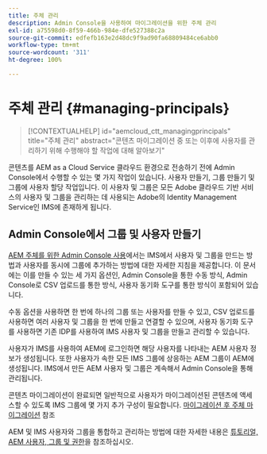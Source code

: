 ```yaml
---
title: 주체 관리
description: Admin Console을 사용하여 마이그레이션을 위한 주체 관리
exl-id: a75598d0-8f59-466b-984e-dfe527388c2a
source-git-commit: edfefb163e2d48dc9f9ad90fa68809484ce6abb0
workflow-type: tm+mt
source-wordcount: '311'
ht-degree: 100%

---
```


# 주체 관리 {#managing-principals}

>[!CONTEXTUALHELP]
>id="aemcloud_ctt_managingprincipals"
>title="주체 관리"
>abstract="콘텐츠 마이그레이션 중 또는 이후에 사용자를 관리하기 위해 수행해야 할 작업에 대해 알아보기"

콘텐츠를 AEM as a Cloud Service 클라우드 환경으로 전송하기 전에 Admin Console에서 수행할 수 있는 몇 가지 작업이 있습니다.  사용자 만들기, 그룹 만들기 및 그룹에 사용자 할당 작업입니다. 이 사용자 및 그룹은 모든 Adobe 클라우드 기반 서비스의 사용자 및 그룹을 관리하는 데 사용되는 Adobe의 Identity Management Service인 IMS에 존재하게 됩니다.

## Admin Console에서 그룹 및 사용자 만들기

[AEM 주체를 위한 Admin Console 사용](https://experienceleague.adobe.com/ko/docs/experience-manager-cloud-service/content/security/ims-support#how-to-set-up)에서는 IMS에서 사용자 및 그룹을 만드는 방법과 사용자를 동시에 그룹에 추가하는 방법에 대한 자세한 지침을 제공합니다.  이 문서에는 이를 만들 수 있는 세 가지 옵션인, Admin Console을 통한 수동 방식, Admin Console로 CSV 업로드를 통한 방식, 사용자 동기화 도구를 통한 방식이 포함되어 있습니다.

수동 옵션을 사용하면 한 번에 하나의 그룹 또는 사용자를 만들 수 있고, CSV 업로드를 사용하면 여러 사용자 및 그룹을 한 번에 만들고 연결할 수 있으며, 사용자 동기화 도구를 사용하면 기존 IDP를 사용하여 IMS 사용자 및 그룹을 만들고 관리할 수 있습니다.

사용자가 IMS를 사용하여 AEM에 로그인하면 해당 사용자를 나타내는 AEM 사용자 정보가 생성됩니다.  또한 사용자가 속한 모든 IMS 그룹에 상응하는 AEM 그룹이 AEM에 생성됩니다.  IMS에서 만든 AEM 사용자 및 그룹은 계속해서 Admin Console을 통해 관리됩니다.

콘텐츠 마이그레이션이 완료되면 일반적으로 사용자가 마이그레이션된 콘텐츠에 액세스할 수 있도록 IMS 그룹에 몇 가지 추가 구성이 필요합니다.  [마이그레이션 후 주체 마이그레이션](/help/journey-migration/managing-principals-after-migration.md) 참조

AEM 및 IMS 사용자와 그룹을 통합하고 관리하는 방법에 대한 자세한 내용은 [튜토리얼, AEM 사용자, 그룹 및 권한](https://experienceleague.adobe.com/ko/docs/experience-manager-learn/cloud-service/accessing/aem-users-groups-and-permissions)을 참조하십시오.
